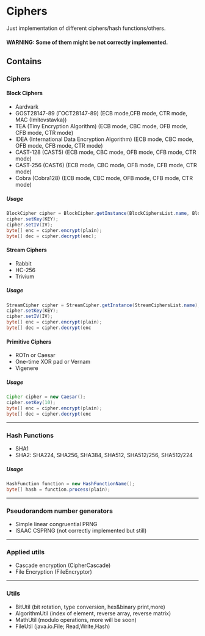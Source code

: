 # Ciphers


Just implementation of different ciphers/hash functions/others.


#### WARNING: Some of them might be not correctly implemented.

## Contains 
### Ciphers
#### Block Ciphers
* Aardvark
* GOST28147-89 (ГОСТ28147-89) (ECB mode,CFB mode, CTR mode, MAC (Imitovstavka)) 
* TEA (Tiny Encryption Algorithm) (ECB mode, CBC mode, OFB mode, CFB mode, CTR mode)
* IDEA (International Data Encryption Algorithm) (ECB mode, CBC mode, OFB mode, CFB mode, CTR mode)
* CAST-128 (CAST5) (ECB mode, CBC mode, OFB mode, CFB mode, CTR mode)
* CAST-256 (CAST6) (ECB mode, CBC mode, OFB mode, CFB mode, CTR mode)
* Cobra (Cobra128) (ECB mode, CBC mode, OFB mode, CFB mode, CTR mode)

##### Usage 
```java
BlockCipher cipher = BlockCipher.getInstance(BlockCiphersList.name, BlockCipher.mode);
cipher.setKey(KEY);
cipher.setIV(IV);
byte[] enc = cipher.encrypt(plain);
byte[] dec = cipher.decrypt(enc);
```

#### Stream Ciphers
* Rabbit
* HC-256
* Trivium

##### Usage 
```java
StreamCipher cipher = StreamCipher.getInstance(StreamCiphersList.name);
cipher.setKey(KEY);
cipher.setIV(IV);
byte[] enc = cipher.encrypt(plain);
byte[] dec = cipher.decrypt(enc
```

#### Primitive Ciphers
* ROTn or Caesar
* One-time XOR pad or Vernam
* Vigenere

##### Usage
```java
Cipher cipher = new Caesar();
cipher.setKey(10);
byte[] enc = cipher.encrypt(plain);
byte[] dec = cipher.decrypt(enc
```

***
### Hash Functions
* SHA1
* SHA2: SHA224, SHA256, SHA384, SHA512, SHA512/256, SHA512/224

##### Usage
```java
HashFunction function = new HashFunctionName();
byte[] hash = function.process(plain);
```

***
### Pseudorandom number generators
* Simple linear congruential PRNG
* ISAAC CSPRNG (not correctly implemented but still)
***

### Applied utils
* Cascade encryption (CipherCascade)
* File Encryption (FileEncryptor)
***

### Utils
* BitUtil (bit rotation, type conversion, hex&binary print,more)
* AlgorithmUtil (index of element, reverse array, reverse matrix)
* MathUtil (modulo operations, more will be soon)
* FileUtil (java.io.File; Read,Write,Hash)




